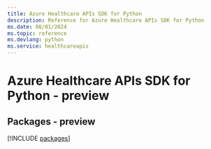 ```yaml
---
title: Azure Healthcare APIs SDK for Python
description: Reference for Azure Healthcare APIs SDK for Python
ms.date: 08/01/2024
ms.topic: reference
ms.devlang: python
ms.service: healthcareapis
---
```

# Azure Healthcare APIs SDK for Python - preview
## Packages - preview
[!INCLUDE [packages](healthcare-apis-index.md)]